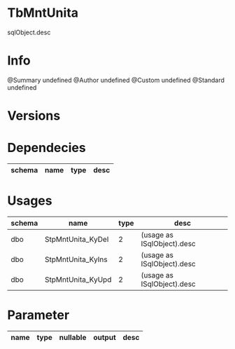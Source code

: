 # TbMntUnita
sqlObject.desc

# Info 
@Summary undefined
@Author undefined
@Custom undefined
@Standard undefined
# Versions 
# Dependecies 

| schema      | name      | type       | desc          |
| ------ | -------- | -------- | ------ |
# Usages 

| schema      | name      | type       | desc          |
| ------ | -------- | -------- | ------ |
| dbo | StpMntUnita_KyDel | 2 | (usage as ISqlObject).desc |
| dbo | StpMntUnita_KyIns | 2 | (usage as ISqlObject).desc |
| dbo | StpMntUnita_KyUpd | 2 | (usage as ISqlObject).desc |
# Parameter

| name      | type      | nullable      | output       | desc          |
| ------ | -------- | -------- | -------- | ------ |

